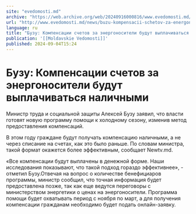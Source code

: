 ```yaml
---
site: "evedomosti.md"
archive: "https://web.archive.org/web/20240916000816/www.evedomosti.md/news/buzu-kompensacii-schetov-za-energonositeli-budut-vyplachivat"
url: "http://www.evedomosti.md/news/buzu-kompensacii-schetov-za-energonositeli-budut-vyplachivat"
language: ru
title: "Бузу: Компенсации счетов за энергоносители будут выплачиваться наличными"
publication: '[[Moldavskie Vedomosti]]'
published: 2024-09-04T15:24
---
```


# Бузу: Компенсации счетов за энергоносители будут выплачиваться наличными

Министр труда и социальной защиты Алексей Бузу заявил, что власти готовят новую программу помощи к холодному сезону, изменив метод предоставления компенсаций.

В этом году граждане будут получать компенсацию наличными, а не через списание на счетах, как это было раньше. По словам министра, такой формат окажется более эффективным, сообщает Newtv.md.

«Все компенсации будут выплачены в денежной форме. Наши исследования показывают, что такой подход гораздо эффективнее», - отметил Бузу.Отвечая на вопрос о количестве бенефициаров программы, министр сообщил, что точная информация будет предоставлена позже, так как еще ведутся переговоры с министерством энергетики о ценах на энергоносители. Программа помощи будет охватывать период с ноября по март, а для получения компенсации гражданам необходимо будет подать онлайн-заявку.